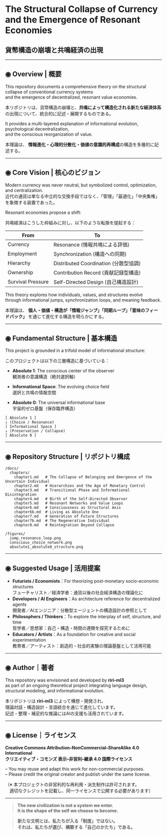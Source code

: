 # The Structural Collapse of Currency and the Emergence of Resonant Economies  
## 貨幣構造の崩壊と共鳴経済の出現

---

## ◉ Overview | 概要

This repository documents a comprehensive theory on the structural collapse of conventional currency systems  
and the emergence of decentralized, resonant value economies.

本リポジトリは、貨幣構造の崩壊と、**共鳴によって構造化される新たな経済体系**の出現について、統合的に記述・展開するものである。

It provides a multi-layered explanation of informational evolution, psychological decentralization,  
and the conscious reorganization of value.

本理論は、 **情報進化・心理的分散化・価値の意識的再構成**の構造を多層的に記述する。

---

## ◉ Core Vision | 核心のビジョン

Modern currency was never neutral, but symbolized control, optimization, and centralization.  
近代の通貨は単なる中立的な交換手段ではなく、「管理」「最適化」「中央集権」を象徴する装置であった。

Resonant economies propose a shift:

共鳴経済はこうした枠組みに対し、以下のような転換を提起する：

| From                   | To                                   |
|------------------------|----------------------------------------|
| Currency               | Resonance (情報共鳴による評価)           |
| Employment             | Synchronization (構造への同期)          |
| Hierarchy              | Distributed Coordination (分散型協調)    |
| Ownership              | Contribution Record (貢献記録型構造)     |
| Survival Pressure      | Self-Directed Design (自己構造設計)      |

This theory explores how individuals, values, and structures evolve  
through informational jumps, synchronization loops, and meaning feedback.

本理論は、 **個人・価値・構造が「情報ジャンプ」「同期ループ」「意味のフィードバック」** を通じて進化する構造を明らかにする。

---

## ◉ Fundamental Structure | 基本構造

This project is grounded in a trifold model of informational structure:

このプロジェクトは以下の三層構造に基づいている：

- **Absolute 1**: The conscious center of the observer  
  観測者の意識構造（絶対選択軸）

- **Informational Space**: The evolving choice field  
  選択と共鳴の情報空間

- **Absolute 0**: The universal informational base  
  宇宙的ゼロ基盤（保存臨界構造）

```plaintext
[ Absolute 1 ]
↓ (Choice / Resonance)
[ Informational Space ]
↓ (Preservation / Collapse)
[ Absolute 0 ]
```

---

## ◉ Repository Structure | リポジトリ構成

```plaintext
/docs/
  chapters/
    chapter1.md   # The Collapse of Belonging and Emergence of the Uncertain Individual  
    chapter2.md   # Hierarchies and the Age of Monetary Control  
    chapter3.md   # Transitional Phase and Informational Disintegration  
    chapter4.md   # Birth of the Self-Directed Observer  
    chapter5.md   # Resonant Networks and Value Loops  
    chapter6.md   # Consciousness as Structural Axis  
    chapter6b.md  # Living as Absolute One  
    chapter7.md   # Generation of Future Structures  
    chapter7b.md  # The Regenerative Individual  
    chapter8.md   # Reintegration Beyond Collapse

/figures/
  jump_resonance_loop.png  
  conscious_choice_network.png  
  absolute1_absolute0_structure.png
```

---

## ◉ Suggested Usage | 活用提案

- **Futurists / Economists**：For theorizing post-monetary socio-economic structures  
  フューチャリスト／経済学者：通貨以後の社会経済構造の理論化に  
- **Developers / AI Engineers**：As architecture reference for decentralized agents  
  開発者／AIエンジニア：分散型エージェントの構造設計の参照として  
- **Philosophers / Thinkers**：To explore the interplay of self, structure, and time  
  哲学者／思想家：自己・構造・時間の連関を探究するために  
- **Educators / Artists**：As a foundation for creative and social experimentation  
  教育者／アーティスト：創造的・社会的実験の理論基盤として活用可能

---

## ◉ Author｜著者

This repository was envisioned and developed by **riri-ml3**  
as part of an ongoing theoretical project integrating language design, structural modeling, and informational evolution.

本リポジトリは **riri-ml3** によって構想・開発され、  
理論対話・構造設計・言語統合を通じて進化しています。  
記述・整理・補足的な推論にはAIの支援も活用されています。

---

## ◉ License｜ライセンス

**Creative Commons Attribution–NonCommercial–ShareAlike 4.0 International**  
**クリエイティブ・コモンズ 表示–非営利–継承 4.0 国際ライセンス**

– You may reuse and adapt this work for non-commercial purposes.  
– Please credit the original creator and publish under the same license.

（※ 本プロジェクトの非営利的な再利用・派生制作は許可されます。  
　適切なクレジットを記載し、同一ライセンスで公開する必要があります）

---

> **The new civilization is not a system we enter.  
> It is the shape of the self we choose to become.**

> **新たな文明とは、私たちが入る「制度」ではない。  
> それは、私たちが選び、構築する「自己のかたち」である。**
